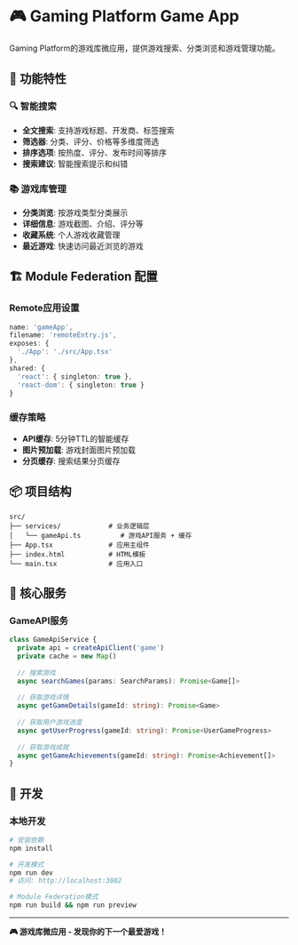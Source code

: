 # 🎮 Gaming Platform Game App

Gaming Platform的游戏库微应用，提供游戏搜索、分类浏览和游戏管理功能。

## 🎯 功能特性

### 🔍 智能搜索
- **全文搜索**: 支持游戏标题、开发商、标签搜索
- **筛选器**: 分类、评分、价格等多维度筛选
- **排序选项**: 按热度、评分、发布时间等排序
- **搜索建议**: 智能搜索提示和纠错

### 📚 游戏库管理
- **分类浏览**: 按游戏类型分类展示
- **详细信息**: 游戏截图、介绍、评分等
- **收藏系统**: 个人游戏收藏管理
- **最近游戏**: 快速访问最近浏览的游戏

## 🏗️ Module Federation 配置

### Remote应用设置
```typescript
name: 'gameApp',
filename: 'remoteEntry.js',
exposes: {
  './App': './src/App.tsx'
},
shared: {
  'react': { singleton: true },
  'react-dom': { singleton: true }
}
```

### 缓存策略
- **API缓存**: 5分钟TTL的智能缓存
- **图片预加载**: 游戏封面图片预加载
- **分页缓存**: 搜索结果分页缓存

## 📦 项目结构

```
src/
├── services/            # 业务逻辑层
│   └── gameApi.ts          # 游戏API服务 + 缓存
├── App.tsx              # 应用主组件
├── index.html           # HTML模板
└── main.tsx             # 应用入口
```

## 🔌 核心服务

### GameAPI服务
```typescript
class GameApiService {
  private api = createApiClient('game')
  private cache = new Map()
  
  // 搜索游戏
  async searchGames(params: SearchParams): Promise<Game[]>
  
  // 获取游戏详情  
  async getGameDetails(gameId: string): Promise<Game>
  
  // 获取用户游戏进度
  async getUserProgress(gameId: string): Promise<UserGameProgress>
  
  // 获取游戏成就
  async getGameAchievements(gameId: string): Promise<Achievement[]>
}
```

## 🚀 开发

### 本地开发
```bash
# 安装依赖
npm install

# 开发模式
npm run dev
# 访问: http://localhost:3002

# Module Federation模式
npm run build && npm run preview
```

---

**🎮 游戏库微应用 - 发现你的下一个最爱游戏！**

